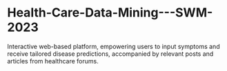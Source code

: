 # Health-Care-Data-Mining---SWM-2023
Interactive web-based platform, empowering users to input symptoms and receive tailored disease predictions, accompanied by relevant posts and articles from healthcare forums.
